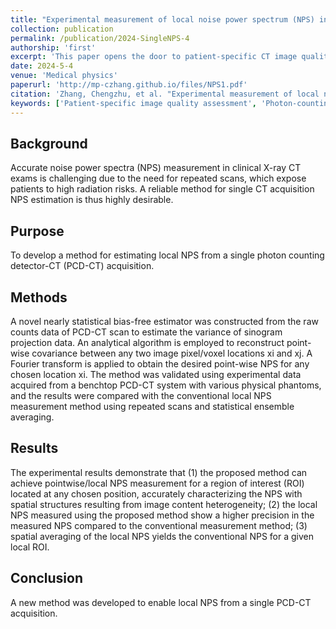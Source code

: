 ```yaml
---
title: "Experimental measurement of local noise power spectrum (NPS) in photon counting detector‐CT (PCD‐CT) using a single data acquisition"
collection: publication
permalink: /publication/2024-SingleNPS-4
authorship: 'first'
excerpt: 'This paper opens the door to patient-specific CT image quality assessment by harnessing the power of PCD-CT data acquisition. Traditionally, multiple repeated scans on a surrogate phantom has to be conducted to rigorously measure the noise power spectrum (NPS). This is strictly prohibited on the patient. However, with the merging PCD-CT technology, patient-specific noise power spectrum can be measured with single CT data acquisition under the proposed new paradigm. Its proceeding paper received Robert F. Wagner All-Conference Best Student Paper Award (Runner-up) at SPIE 2023.'
date: 2024-5-4
venue: 'Medical physics'
paperurl: 'http://mp-czhang.github.io/files/NPS1.pdf'
citation: 'Zhang, Chengzhu, et al. "Experimental measurement of local noise power spectrum (NPS) in photon counting detector‐CT (PCD‐CT) using a single data acquisition." Medical physics (2024).'
keywords: ['Patient-specific image quality assessment', 'Photon-counting CT', 'Classic mathematics for CT image reconstruction']
---
```


## Background
Accurate noise power spectra (NPS) measurement in clinical X-ray CT exams is challenging due to the need for repeated scans, which expose patients to high radiation risks. A reliable method for single CT acquisition NPS estimation is thus highly desirable.

## Purpose
To develop a method for estimating local NPS from a single photon counting detector-CT (PCD-CT) acquisition.

## Methods
A novel nearly statistical bias-free estimator was constructed from the raw counts data of PCD-CT scan to estimate the variance of sinogram projection data. An analytical algorithm is employed to reconstruct point-wise covariance between any two image pixel/voxel locations xi and xj. A Fourier transform is applied to obtain the desired point-wise NPS for any chosen location xi. The method was validated using experimental data acquired from a benchtop PCD-CT system with various physical phantoms, and the results were compared with the conventional local NPS measurement method using repeated scans and statistical ensemble averaging.

## Results
The experimental results demonstrate that (1) the proposed method can achieve pointwise/local NPS measurement for a region of interest (ROI) located at any chosen position, accurately characterizing the NPS with spatial structures resulting from image content heterogeneity; (2) the local NPS measured using the proposed method show a higher precision in the measured NPS compared to the conventional measurement method; (3) spatial averaging of the local NPS yields the conventional NPS for a given local ROI.

## Conclusion
A new method was developed to enable local NPS from a single PCD-CT acquisition.